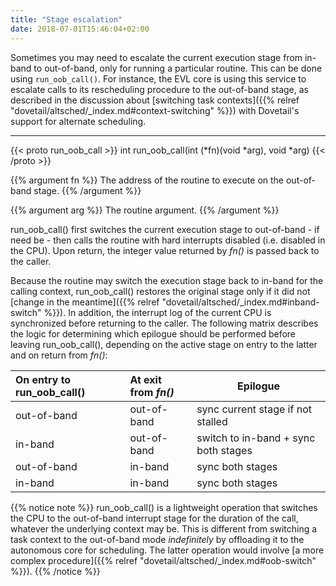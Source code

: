 ```yaml
---
title: "Stage escalation"
date: 2018-07-01T15:46:04+02:00
---
```


Sometimes you may need to escalate the current execution stage from
in-band to out-of-band, only for running a particular routine. This
can be done using `run_oob_call()`. For instance, the EVL core is
using this service to escalate calls to its rescheduling procedure to
the out-of-band stage, as described in the discussion about [switching
task contexts]({{% relref
"dovetail/altsched/_index.md#context-switching" %}}) with Dovetail's
support for alternate scheduling.

---

{{< proto run_oob_call >}}
int run_oob_call(int (*fn)(void *arg), void *arg)
{{< /proto >}}


{{% argument fn %}}
The address of the routine to execute on the out-of-band stage.
{{% /argument %}}

{{% argument arg %}}
The routine argument.
{{% /argument %}}

run_oob_call() first switches the current execution stage to
out-of-band - if need be - then calls the routine with hard interrupts
disabled (i.e. disabled in the CPU). Upon return, the integer value
returned by _fn()_ is passed back to the caller.

Because the routine may switch the execution stage back to in-band for
the calling context, run_oob_call() restores the original stage only
if it did not [change in the meantime]({{% relref
"dovetail/altsched/_index.md#inband-switch" %}}). In addition, the
interrupt log of the current CPU is synchronized before returning to
the caller. The following matrix describes the logic for determining
which epilogue should be performed before leaving run_oob_call(),
depending on the active stage on entry to the latter and on return
from _fn()_:

|   On entry to run_oob_call() | At exit from _fn()_   |  Epilogue
| :------ |:------ | ------
|  out-of-band | out-of-band | sync current stage if not stalled
|  in-band | out-of-band | switch to in-band + sync both stages
|  out-of-band | in-band | sync both stages
|  in-band | in-band | sync both stages

{{% notice note %}}
run_oob_call() is a lightweight operation that switches the CPU to the
out-of-band interrupt stage for the duration of the call, whatever the
underlying context may be. This is different from switching a task
context to the out-of-band mode _indefinitely_ by offloading it to the
autonomous core for scheduling. The latter operation would involve [a
more complex procedure]({{% relref
"dovetail/altsched/_index.md#oob-switch" %}}).
{{% /notice %}}
